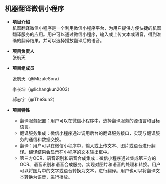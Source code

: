 ## 机器翻译微信小程序  

* **项目介绍**  
  机器翻译微信小程序是一个利用微信小程序平台，为用户提供方便快捷的机器翻译服务的应用。用户可以通过微信小程序，输入或上传文本或语音，得到准确的翻译结果，并可以选择播放翻译后的语音。

* **项目负责人**  
  张航天

* **项目组成员**  

    张航天（@MizuleSora）

    李长坤（@lichangkun2003）

    郝志宇（@TheSun2）

* **项目特性**  
  * 翻译服务配置：用户可以在微信小程序中，选择翻译服务的源语言和目标语言。
  * 翻译服务集成：微信小程序通过调用后台的翻译服务接口，实现与翻译服务的通信和数据交换。
  * 翻译：用户可以在微信小程序中，输入或上传文本、图片或语音进行翻译。翻译结果会显示在小程序的文本输出框中。
  * 第三方OCR、语音识别和语音合成集成：微信小程序通过集成第三方的OCR、语音识别和语音合成服务，实现对图片和语音的处理和转换。用户可以将图片中的文字或语音转换为文本，进行翻译。用户也可以将翻译文本转换为语音，进行播放。